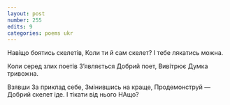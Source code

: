 ```yaml
---
layout: post
number: 255
edits: 9
categories: poems ukr
---
```


Навіщо боятись скелетів,
Коли ти й сам скелет?
І тебе лякатись можна. 

Коли серед злих поетів 
З’являється 
Добрий поет,
Вивітрює 
Думка тривожна.

Взявши 
За приклад себе,
Змінившись на краще, 
Продемонструй —
Добрий скелет іде.
І тікати від нього НАщо?
